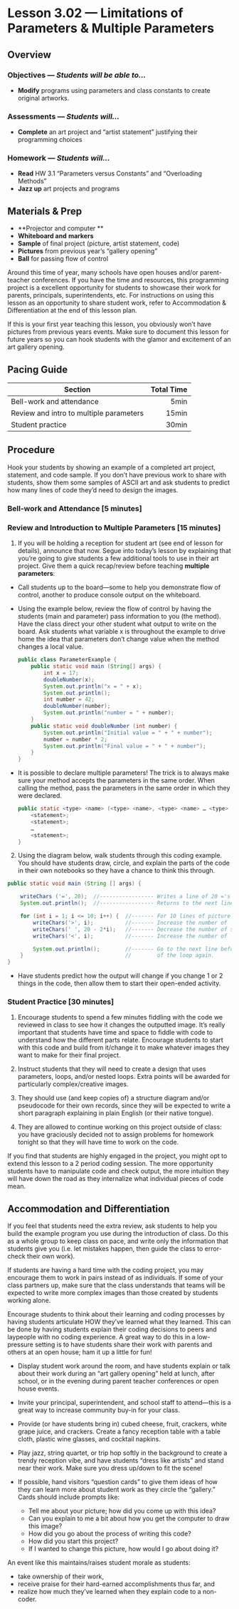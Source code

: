 Lesson 3.02 — Limitations of Parameters & Multiple Parameters
====================================================================================================

Overview
--------
### Objectives — _Students will be able to…_
- **Modify** programs using parameters and class constants to create original artworks.

### Assessments — _Students will…_
- **Complete** an art project and “artist statement” justifying their programming choices

### Homework — _Students will…_
- **Read** HW 3.1 “Parameters versus Constants” and “Overloading Methods”
- **Jazz up** art projects and programs


Materials & Prep
----------------
- **Projector and computer **
- **Whiteboard and** **markers**
- **Sample** of final project (picture, artist statement, code)
- **Pictures** from previous year’s “gallery opening”
- **Ball** for passing flow of control

Around this time of year, many schools have open houses and/or parent-teacher conferences. If you
have the time and resources, this programming project is a excellent opportunity for students to
showcase their work for parents, principals, superintendents, etc. For instructions on using this
lesson as an opportunity to share student work, refer to Accommodation & Differentiation at the end
of this lesson plan.

If this is your first year teaching this lesson, you obviously won’t have pictures from previous
years events. Make sure to document this lesson for future years so you can hook students with the
glamor and excitement of an art gallery opening.


Pacing Guide
------------
| Section                                 | Total Time |
|-----------------------------------------|-----------:|
| Bell-work and attendance                |       5min |
| Review and intro to multiple parameters |      15min |
| Student practice                        |      30min |


Procedure
---------
Hook your students by showing an example of a completed art project, statement, and code sample. If
you don’t have previous work to share with students, show them some samples of ASCII art and ask
students to predict how many lines of code they’d need to design the images.

### Bell-work and Attendance \[5 minutes\]

### Review and Introduction to Multiple Parameters \[15 minutes\]

1. If you will be holding a reception for student art (see end of lesson for details), announce that
now. Segue into today’s lesson by explaining that you’re going to give students a few additional
tools to use in their art project. Give them a quick recap/review before teaching **multiple
parameters**:

  - Call students up to the board—some to help you demonstrate flow of control, another to produce
    console output on the whiteboard.

  - Using the example below, review the flow of control by having the students (main and parameter)
    pass information to you (the method). Have the class direct your other student what output to
    write on the board. Ask students what variable x is throughout the example to drive home the
    idea that parameters don’t change value when the method changes a local value.

    ``` Java
    public class ParameterExample {
        public static void main (String[] args) {
            int x = 17;
            doubleNumber(x);
            System.out.println("x = " + x);
            System.out.println();
            int number = 42;
            doubleNumber(number);
            System.out.println("number = " + number);
        }
        public static void doubleNumber (int number) {
            System.out.println("Initial value = " + " + number");
            number = number * 2;
            System.out.println("Final value = " + " + number");
        }
    }
    ```

  - It is possible to declare multiple parameters! The trick is to always make sure your method
    accepts the parameters in the same order. When calling the method, pass the parameters in the
    same order in which they were declared.

    ``` Java
    public static <type> <name> (<type> <name>, <type> <name> … <type> <name>) {
        <statement>;
        <statement>;
        …
        <statement>;
    }
    ```

2. Using the diagram below, walk students through this coding example. You should have students
  draw, circle, and explain the parts of the code in their own notebooks so they have a chance to
  think this through.

  ``` Java
  public static void main (String [] args) {

      writeChars ('=', 20);  //----------------- Writes a line of 20 ='s
      System.out.println();  //----------------- Returns to the next line

      for (int i = 1; i <= 10; i++) {  //------- For 10 lines of picture (height)
          writeChars('>', i);          //------- Increase the number of '>'s in each line
          writeChars(' ', 20 - 2*i);   //------- Decrease the number of spaces in each line
          writeChars('<', i);          //------- Increase the number of '<'s in each line

          System.out.println();        //------- Go to the next line before starting the body
      }                                //        of the loop again.
  }
  ```

  - Have students predict how the output will change if you change 1 or 2 things in the code, then
    allow them to start their open-ended activity.

### Student Practice \[30 minutes\]

1. Encourage students to spend a few minutes fiddling with the code we reviewed in class to see how
  it changes the outputted image. It’s really important that students have time and space to fiddle
  with code to understand how the different parts relate. Encourage students to start with this code
  and build from it/change it to make whatever images they want to make for their final project.

2. Instruct students that they will need to create a design that uses parameters, loops, and/or
  nested loops. Extra points will be awarded for particularly complex/creative images.

3. They should use (and keep copies of) a structure diagram and/or pseudocode for their own records,
  since they will be expected to write a short paragraph explaining in plain English (or their
  native tongue).

4. They are allowed to continue working on this project outside of class: you have graciously
decided not to assign problems for homework tonight so that they will have time to work on the code.

If you find that students are highly engaged in the project, you might opt to extend this lesson to
a 2 period coding session. The more opportunity students have to manipulate code and check output,
the more intuition they will have down the road as they internalize what individual pieces of code
mean.


Accommodation and Differentiation
---------------------------------
If you feel that students need the extra review, ask students to help you build the example program
you use during the introduction of class. Do this as a whole group to keep class on pace, and write
only the information that students give you (i.e. let mistakes happen, then guide the class to
error-check their own work).

If students are having a hard time with the coding project, you may encourage them to work in pairs
instead of as individuals. If some of your class partners up, make sure that the class understands
that teams will be expected to write more complex images than those created by students working
alone.

Encourage students to think about their learning and coding processes by having students articulate
HOW they’ve learned what they learned. This can be done by having students explain their coding
decisions to peers and laypeople with no coding experience. A great way to do this in a low-pressure
setting is to have students share their work with parents and others at an open house; ham it up a
little for fun!

  - Display student work around the room, and have students explain or talk about their work during
    an “art gallery opening” held at lunch, after school, or in the evening during parent teacher
    conferences or open house events.

  - Invite your principal, superintendent, and school staff to attend—this is a great way to
    increase community buy-in for your class.

  - Provide (or have students bring in) cubed cheese, fruit, crackers, white grape juice, and
    crackers. Create a fancy reception table with a table cloth, plastic wine glasses, and cocktail
    napkins.

  - Play jazz, string quartet, or trip hop softly in the background to create a trendy reception
    vibe, and have students “dress like artists” and stand near their work. Make sure you dress
    up/down to fit the scene!

  - If possible, hand visitors “question cards” to give them ideas of how they can learn more about
    student work as they circle the “gallery.” Cards should include prompts like:
    - Tell me about your picture; how did you come up with this idea?
    - Can you explain to me a bit about how you get the computer to draw this image?
    - How did you go about the process of writing this code?
    - How did you start this project?
    - If I wanted to change this picture, how would I go about doing it?

An event like this maintains/raises student morale as students:
  - take ownership of their work,
  - receive praise for their hard-earned accomplishments thus far, and
  - realize how much they’ve learned when they explain code to a non-coder.
